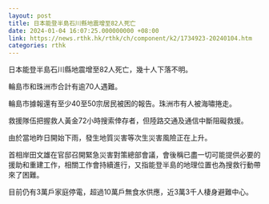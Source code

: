 ```yaml
---
layout: post
title: 日本能登半島石川縣地震增至82人死亡
date: 2024-01-04 16:07:25.000000000 +08:00
link: https://news.rthk.hk/rthk/ch/component/k2/1734923-20240104.htm
categories: rthk
---
```


日本能登半島石川縣地震增至82人死亡，幾十人下落不明。

輪島市和珠洲市合計有逾70人遇難。

輪島市據報還有至少40至50宗居民被困的報告。珠洲市有人被海嘯捲走。

救援隊伍把握救人黃金72小時搜索倖存者，但陸路交通及通信中斷阻礙救援。

由於當地昨日開始下雨，發生地質災害等次生災害風險正在上升。

首相岸田文雄在官邸召開緊急災害對策總部會議，會後稱已盡一切可能提供必要的援助和重建工作，相關工作會持續進行，又指能登半島的地理位置也為搜救行動帶來了困難。

目前仍有3萬戶家庭停電，超過10萬戶無食水供應，近3萬3千人棲身避難中心。
